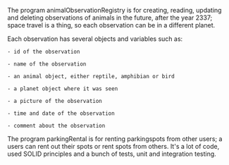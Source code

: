 The program animalObservationRegistry is for creating, reading, updating and deleting observations of animals in the future, after the year 2337; space travel is a thing, so each observation can be in a different planet.

Each observation has several objects and variables such as: 

    - id of the observation
    
    - name of the observation
    
    - an animal object, either reptile, amphibian or bird
    
    - a planet object where it was seen
    
    - a picture of the observation
    
    - time and date of the observation
    
    - comment about the observation


The program parkingRental is for renting parkingspots from other users; a users can rent out their spots or rent spots from others. It's a lot of code, used SOLID principles and a bunch of tests, unit and integration testing.

 
